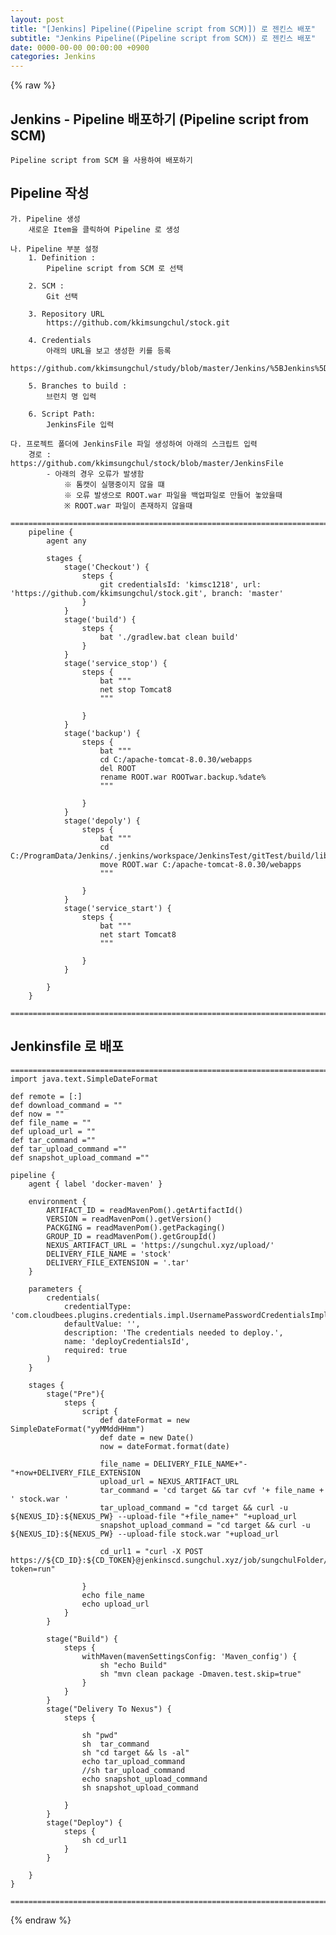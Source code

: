 ```yaml
---  
layout: post  
title: "[Jenkins] Pipeline((Pipeline script from SCM)]) 로 젠킨스 배포"  
subtitle: "Jenkins Pipeline((Pipeline script from SCM)) 로 젠킨스 배포"  
date: 0000-00-00 00:00:00 +0900  
categories: Jenkins  
---  
```

{% raw %}  
## Jenkins - Pipeline 배포하기 (Pipeline script from SCM)  
  
	Pipeline script from SCM 을 사용하여 배포하기  
  
## Pipeline 작성  
	가. Pipeline 생성  
		새로운 Item을 클릭하여 Pipeline 로 생성  
  
	나. Pipeline 부분 설정  
		1. Definition :  
			Pipeline script from SCM 로 선택  
  
		2. SCM :  
			Git 선택  
  
		3. Repository URL  
			https://github.com/kkimsungchul/stock.git  
  
		4. Credentials  
			아래의 URL을 보고 생성한 키를 등록  
			https://github.com/kkimsungchul/study/blob/master/Jenkins/%5BJenkins%5D%20credentials%20%EB%93%B1%EB%A1%9D%20%EB%B0%8F%20%EC%82%AC%EC%9A%A9.txt  
  
		5. Branches to build :  
			브런치 명 입력  
  
		6. Script Path:  
			JenkinsFile 입력  
  
	다. 프로젝트 폴더에 JenkinsFile 파일 생성하여 아래의 스크립트 입력  
		경로 : https://github.com/kkimsungchul/stock/blob/master/JenkinsFile  
			- 아래의 경우 오류가 발생함  
				※ 톰캣이 실행중이지 않을 떄  
				※ 오류 발생으로 ROOT.war 파일을 백업파일로 만들어 놓았을때  
				※ ROOT.war 파일이 존재하지 않을때  
		==================================================================================================================================================  
		pipeline {  
			agent any  
  
			stages {  
				stage('Checkout') {  
					steps {  
						git credentialsId: 'kimsc1218', url: 'https://github.com/kkimsungchul/stock.git', branch: 'master'  
					}  
				}  
				stage('build') {  
					steps {  
						bat './gradlew.bat clean build'  
					}  
				}  
				stage('service_stop') {  
					steps {  
						bat """  
						net stop Tomcat8  
						"""  
  
					}  
				}  
				stage('backup') {  
					steps {  
						bat """  
						cd C:/apache-tomcat-8.0.30/webapps  
						del ROOT  
						rename ROOT.war ROOTwar.backup.%date%  
						"""  
  
					}  
				}  
				stage('depoly') {  
					steps {  
						bat """  
						cd C:/ProgramData/Jenkins/.jenkins/workspace/JenkinsTest/gitTest/build/libs  
						move ROOT.war C:/apache-tomcat-8.0.30/webapps  
						"""  
  
					}  
				}  
				stage('service_start') {  
					steps {  
						bat """  
						net start Tomcat8  
						"""  
  
					}  
				}  
  
			}  
		}  
		==================================================================================================================================================  
  
## Jenkinsfile 로 배포  
  
	======================================================================================================  
	import java.text.SimpleDateFormat  
  
	def remote = [:]  
	def download_command = ""  
	def now = ""  
	def file_name = ""  
	def upload_url = ""  
	def tar_command =""  
	def tar_upload_command =""  
	def snapshot_upload_command =""  
  
	pipeline {  
		agent { label 'docker-maven' }  
  
		environment {  
			ARTIFACT_ID = readMavenPom().getArtifactId()  
			VERSION = readMavenPom().getVersion()  
			PACKGING = readMavenPom().getPackaging()  
			GROUP_ID = readMavenPom().getGroupId()  
			NEXUS_ARTIFACT_URL = 'https://sungchul.xyz/upload/'  
			DELIVERY_FILE_NAME = 'stock'  
			DELIVERY_FILE_EXTENSION = '.tar'  
		}  
  
		parameters {  
			credentials(  
				credentialType: 'com.cloudbees.plugins.credentials.impl.UsernamePasswordCredentialsImpl',  
				defaultValue: '',  
				description: 'The credentials needed to deploy.',  
				name: 'deployCredentialsId',  
				required: true  
			)  
		}  
  
		stages {  
			stage("Pre"){  
				steps {  
					script {  
						def dateFormat = new SimpleDateFormat("yyMMddHHmm")  
						def date = new Date()  
						now = dateFormat.format(date)  
  
						file_name = DELIVERY_FILE_NAME+"-"+now+DELIVERY_FILE_EXTENSION  
						upload_url = NEXUS_ARTIFACT_URL  
						tar_command = 'cd target && tar cvf '+ file_name + ' stock.war '  
						tar_upload_command = "cd target && curl -u ${NEXUS_ID}:${NEXUS_PW} --upload-file "+file_name+" "+upload_url  
						snapshot_upload_command = "cd target && curl -u ${NEXUS_ID}:${NEXUS_PW} --upload-file stock.war "+upload_url  
  
						cd_url1 = "curl -X POST https://${CD_ID}:${CD_TOKEN}@jenkinscd.sungchul.xyz/job/sungchulFolder/job/stock/buildWithParameters?token=run"  
  
					}  
					echo file_name  
					echo upload_url  
				}  
			}  
  
			stage("Build") {  
				steps {  
					withMaven(mavenSettingsConfig: 'Maven_config') {  
						sh "echo Build"  
						sh "mvn clean package -Dmaven.test.skip=true"  
					}  
				}  
			}  
			stage("Delivery To Nexus") {  
				steps {  
  
					sh "pwd"  
					sh  tar_command  
					sh "cd target && ls -al"  
					echo tar_upload_command  
					//sh tar_upload_command  
					echo snapshot_upload_command  
					sh snapshot_upload_command  
  
				}  
			}  
			stage("Deploy") {  
				steps {  
					sh cd_url1  
				}  
			}  
  
		}  
	}  
  
	======================================================================================================  
{% endraw %}